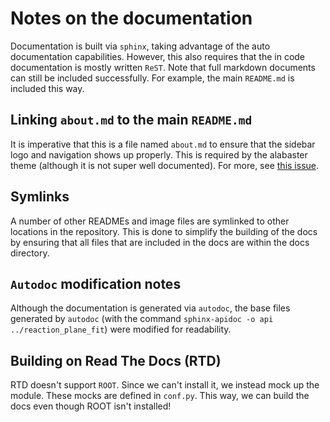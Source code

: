 # Notes on the documentation

Documentation is built via `sphinx`, taking advantage of the auto documentation capabilities. However, this
also requires that the in code documentation is mostly written `ReST`. Note that full markdown documents can
still be included successfully. For example, the main `README.md` is included this way.

## Linking `about.md` to the main `README.md`

It is imperative that this is a file named `about.md` to ensure that the sidebar logo and navigation shows up
properly. This is required by the alabaster theme (although it is not super well documented). For more, see
[this issue](https://github.com/bitprophet/alabaster/issues/86).

## Symlinks

A number of other READMEs and image files are symlinked to other locations in the repository. This is done to
simplify the building of the docs by ensuring that all files that are included in the docs are within the docs
directory.

## `Autodoc` modification notes

Although the documentation is generated via `autodoc`, the base files generated by `autodoc` (with the command
`sphinx-apidoc -o api ../reaction_plane_fit`) were modified for readability.

## Building on Read The Docs (RTD)

RTD doesn't support `ROOT`. Since we can't install it, we instead mock up the module. These mocks are defined
in `conf.py`. This way, we can build the docs even though ROOT isn't installed!
